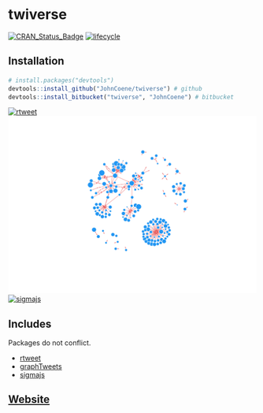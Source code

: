 # twiverse

[![CRAN_Status_Badge](http://www.r-pkg.org/badges/version/twiverse)](https://cran.r-project.org/package=twiverse) [![lifecycle](https://img.shields.io/badge/lifecycle-experimental-orange.svg)](https://www.tidyverse.org/lifecycle/#experimental)

## Installation

``` r
# install.packages("devtools")
devtools::install_github("JohnCoene/twiverse") # github
devtools::install_bitbucket("twiverse", "JohnCoene") # bitbucket
```

[![rtweet](http://rtweet.info/reference/figures/logo.png)](http://rtweet.info/)
[![graphTweets](https://raw.githubusercontent.com/JohnCoene/projects/master/img/graphTweets.png)](http://graphtweets.john-coene.com/)
[![sigmajs](http://sigmajs.john-coene.com/)](http://sigmajs.john-coene.com/)

## Includes

Packages do not conflict.

- [rtweet](http://rtweet.info/)
- [graphTweets](http://graphtweets.john-coene.com/)
- [sigmajs](http://sigmajs.john-coene.com/)

## [Website](http://twiverse.john-coene.com)
